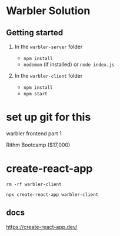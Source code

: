 # Warbler Solution

## Getting started

1.  In the `warbler-server` folder

    * `npm install`
    * `nodemon` (if installed) or `node index.js`

2.  In the `warbler-client` folder

    * `npm install`
    * `npm start`

# set up git for this

warbler frontend part 1 

Rithm Bootcamp ($17,000)

# create-react-app

```rm -rf warbler-client```

```npx create-react-app warbler-client```

## docs

https://create-react-app.dev/

